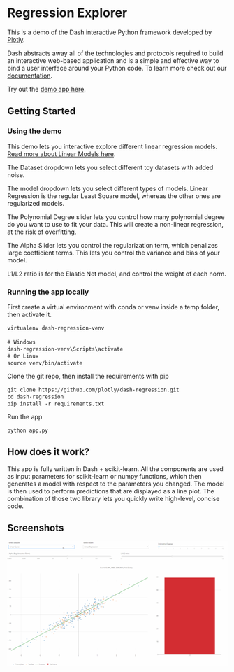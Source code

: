 # Regression Explorer

This is a demo of the Dash interactive Python framework developed by [Plotly](https://plot.ly/).

Dash abstracts away all of the technologies and protocols required to build an interactive web-based application and is a simple and effective way to bind a user interface around your Python code. To learn more check out our [documentation](https://plot.ly/dash).

Try out the [demo app here](https://dash-regression.herokuapp.com/).

## Getting Started

### Using the demo
This demo lets you interactive explore different linear regression models. [Read more about Linear Models here](http://scikit-learn.org/stable/modules/linear_model.html#linear-model).

The Dataset dropdown lets you select different toy datasets with added noise.

The model dropdown lets you select different types of models. Linear Regression is the regular Least Square model, whereas the other ones are regularized models.

The Polynomial Degree slider lets you control how many polynomial degree do you want to use to fit your data. This will create a non-linear regression, at the risk of overfitting.

The Alpha Slider lets you control the regularization term, which penalizes large coefficient terms. This lets you control the variance and bias of your model.

L1/L2 ratio is for the Elastic Net model, and control the weight of each norm.

### Running the app locally

First create a virtual environment with conda or venv inside a temp folder, then activate it.

```
virtualenv dash-regression-venv

# Windows
dash-regression-venv\Scripts\activate
# Or Linux
source venv/bin/activate
```

Clone the git repo, then install the requirements with pip
```
git clone https://github.com/plotly/dash-regression.git
cd dash-regression
pip install -r requirements.txt
```

Run the app
```
python app.py
```

## How does it work?
This app is fully written in Dash + scikit-learn. All the components are used as input parameters for scikit-learn or numpy functions, which then generates a model with respect to the parameters you changed. The model is then used to perform predictions that are displayed as a line plot. The combination of those two library lets you quickly write high-level, concise code.

## Screenshots
![animated1](images/animated1.gif)
